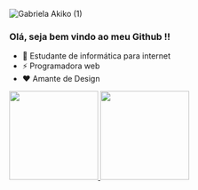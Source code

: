  ![Gabriela Akiko (1)](https://user-images.githubusercontent.com/64495860/163229863-6d80b42f-bb68-4aaa-9126-513b666b8a02.png)

 ### Olá, seja bem vindo ao meu Github !!

- 🌱 Estudante de informática para internet
- ⚡ Programadora web
- ❤ Amante de Design 

<div>
  <a href="https://github.com/gabrielaakiko">
  <img height="160em" src="https://github-readme-stats.vercel.app/api?username=gabrielaakiko&show_icons=&theme=radical&include_all_commits=true&count_private=true"/>
  <img height="160em" src="https://github-readme-stats.vercel.app/api/top-langs/?username=gabrielaakiko&layout=compact&langs_count=7&theme=rose_pine"/>
</div>
  

